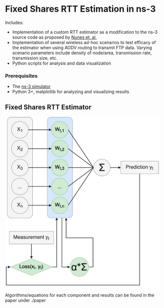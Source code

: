 # Fixed Shares RTT Estimation in ns-3 
Includes:

- Implementation of a custom RTT estimator as a modification to the ns-3 source code as proposed by [Nunes et. al.]([https://users.soe.ucsc.edu/~slukin/rtt_paper.pdf](https://users.soe.ucsc.edu/~slukin/rtt_paper.pdf))
- Implementation of several wireless ad-hoc scenarios to test efficacy of the estimator when using AODV routing to transmit FTP data. Varying scenario parameters include density of node/area, transmission rate, transmission size, etc.
- Python scripts for analysis and data visualization
### Prerequisites

- The [ns-3 simulator]([https://www.nsnam.org/](https://www.nsnam.org/))
- Python 3+, matplotlib for analyzing and visualizing results

## Fixed Shares RTT Estimator

![Fixed Share Diagram](https://github.com/kevinwoodward/ns3-fixedshare-rtt/blob/master/img/FixedSharesDiagram.png?raw=true)

Algorithms/equations for each component and results can be found in the paper under ./paper